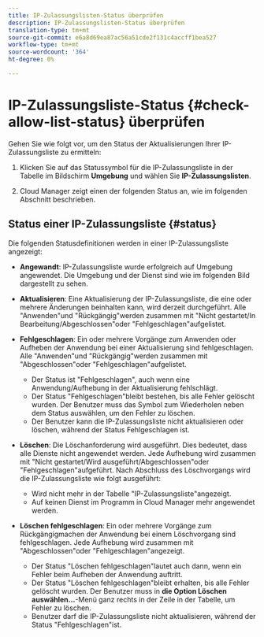 ```yaml
---
title: IP-Zulassungslisten-Status überprüfen
description: IP-Zulassungslisten-Status überprüfen
translation-type: tm+mt
source-git-commit: e6a8d69ea87ac56a51cde2f131c4accff1bea527
workflow-type: tm+mt
source-wordcount: '364'
ht-degree: 0%

---
```



# IP-Zulassungsliste-Status {#check-allow-list-status} überprüfen

Gehen Sie wie folgt vor, um den Status der Aktualisierungen Ihrer IP-Zulassungsliste zu ermitteln:

1. Klicken Sie auf das Statussymbol für die IP-Zulassungsliste in der Tabelle im Bildschirm **Umgebung** und wählen Sie **IP-Zulassungslisten**.

1. Cloud Manager zeigt einen der folgenden Status an, wie im folgenden Abschnitt beschrieben.

## Status einer IP-Zulassungsliste {#status}

Die folgenden Statusdefinitionen werden in einer IP-Zulassungsliste angezeigt:

* **Angewandt**: IP-Zulassungsliste wurde erfolgreich auf Umgebung angewendet.  Die Umgebung und der Dienst sind wie im folgenden Bild dargestellt zu sehen.

* **Aktualisieren**: Eine Aktualisierung der IP-Zulassungsliste, die eine oder mehrere Änderungen beinhalten kann, wird derzeit durchgeführt. Alle &quot;Anwenden&quot;und &quot;Rückgängig&quot;werden zusammen mit &quot;Nicht gestartet/In Bearbeitung/Abgeschlossen&quot;oder &quot;Fehlgeschlagen&quot;aufgelistet.

* **Fehlgeschlagen**: Ein oder mehrere Vorgänge zum Anwenden oder Aufheben der Anwendung bei einer Aktualisierung sind fehlgeschlagen. Alle &quot;Anwenden&quot;und &quot;Rückgängig&quot;werden zusammen mit &quot;Abgeschlossen&quot;oder &quot;Fehlgeschlagen&quot;aufgelistet.
   * Der Status ist &quot;Fehlgeschlagen&quot;, auch wenn eine Anwendung/Aufhebung in der Aktualisierung fehlschlägt.
   * Der Status &quot;Fehlgeschlagen&quot;bleibt bestehen, bis alle Fehler gelöscht wurden. Der Benutzer muss das Symbol zum Wiederholen neben dem Status auswählen, um den Fehler zu löschen.
   * Der Benutzer kann die IP-Zulassungsliste nicht aktualisieren oder löschen, während der Status Fehlgeschlagen ist.

* **Löschen**: Die Löschanforderung wird ausgeführt. Dies bedeutet, dass alle Dienste nicht angewendet werden. Jede Aufhebung wird zusammen mit &quot;Nicht gestartet/Wird ausgeführt/Abgeschlossen&quot;oder &quot;Fehlgeschlagen&quot;aufgeführt.
Nach Abschluss des Löschvorgangs wird die IP-Zulassungsliste wie folgt ausgeführt:
   * Wird nicht mehr in der Tabelle &quot;IP-Zulassungsliste&quot;angezeigt.
   * Auf keinen Dienst im Programm in Cloud Manager mehr angewendet werden.

* **Löschen fehlgeschlagen**: Ein oder mehrere Vorgänge zum Rückgängigmachen der Anwendung bei einem Löschvorgang sind fehlgeschlagen. Jede Aufhebung wird zusammen mit &quot;Abgeschlossen&quot;oder &quot;Fehlgeschlagen&quot;angezeigt.

   * Der Status &quot;Löschen fehlgeschlagen&quot;lautet auch dann, wenn ein Fehler beim Aufheben der Anwendung auftritt.
   * Der Status &quot;Löschen fehlgeschlagen&quot;bleibt erhalten, bis alle Fehler gelöscht wurden. Der Benutzer muss in **die Option Löschen auswählen...**-Menü ganz rechts in der Zeile in der Tabelle, um Fehler zu löschen.
   * Benutzer darf die IP-Zulassungsliste nicht aktualisieren, während der Status &quot;Fehlgeschlagen&quot;ist.

